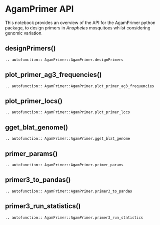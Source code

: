 # AgamPrimer API

This notebook provides an overview of the API for the AgamPrimer python package, to design primers in *Anopheles* mosquitoes whilst considering genomic variation.

## designPrimers()

```{eval-rst}
.. autofunction:: AgamPrimer::AgamPrimer.designPrimers
```

## plot_primer_ag3_frequencies()

```{eval-rst}
.. autofunction:: AgamPrimer::AgamPrimer.plot_primer_ag3_frequencies
```

## plot_primer_locs()

```{eval-rst}
.. autofunction:: AgamPrimer::AgamPrimer.plot_primer_locs
```

## gget_blat_genome()

```{eval-rst}
.. autofunction:: AgamPrimer::AgamPrimer.gget_blat_genome
```

## primer_params()

```{eval-rst}
.. autofunction:: AgamPrimer::AgamPrimer.primer_params
```

## primer3_to_pandas()

```{eval-rst}
.. autofunction:: AgamPrimer::AgamPrimer.primer3_to_pandas
```

## primer3_run_statistics()

```{eval-rst}
.. autofunction:: AgamPrimer::AgamPrimer.primer3_run_statistics
```
